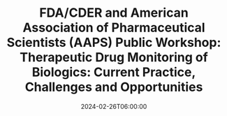 ---
# Documentation: https://wowchemy.com/docs/managing-content/
type: webinar
title: "FDA/CDER and American Association of Pharmaceutical Scientists (AAPS) Public Workshop: Therapeutic Drug Monitoring of Biologics: Current Practice, Challenges and Opportunities"
url_freeregister: https://www.fda.gov/drugs/news-events-human-drugs/fdacder-and-american-association-pharmaceutical-scientists-aaps-hybrid-public-workshop-02262024
date: 2024-02-26T06:00:00
date_end: 2024-02-26T13:30:00
all_day: false
speaker: ""
---